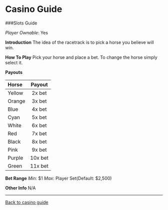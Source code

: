 # Casino Guide

###Slots Guide

*Player Ownable*: Yes

**Introduction**
The idea of the racetrack is to pick a horse you believe will win.

**How To Play**
Pick your horse and place a bet. To change the horse simply select it.

**Payouts**

|**Horse** |**Payout**|
|:------   |:------: |
|Yellow | 2x bet     |
|Orange | 3x bet     |
|Blue   | 4x bet    |
|Cyan   | 5x bet    |
|White  | 6x bet    |
|Red    | 7x bet   |
|Black  | 8x bet   |
|Pink   | 9x bet   |
|Purple | 10x bet   |
|Green  | 11x bet   |


**Bet Range**
*Min*: $1
*Max*: Player Set(Default: $2,500)

**Other Info**
N/A

---
[Back to casino guide](casino-main.md)
